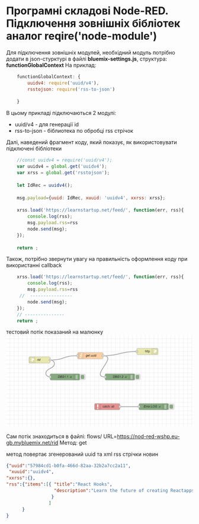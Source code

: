 # Програмні складові Node-RED. Підключення зовнішніх бібліотек аналог reqire('node-module')

Для підключення зовнішніх модулей, необхідний модуль потрібно додати в json-стурктурі в файлі **bluemix-settings.js**, структура: **functionGlobalContext**
На приклад:

```js
    functionGlobalContext: { 
        uuidv4: require('uuid/v4'),
        rsstojson: require('rss-to-json')

    }
```

В цьому прикладі підключаються 2 модулі:
- uuid/v4 - для генерації id
- rss-to-json - біблиотека по обробці rss стрічок

Далі, наведений фрагмент коду, який показує, як використовувати підключені бібліотеки 

```js
    //const uuidv4 = require('uuid/v4');
    var uuidv4 = global.get('uuidv4');
    var xrss = global.get('rsstojson');

    let IdRec = uuidv4();

    msg.payload={uuid: IdRec, xuuid: 'uuidv4', xxrss: xrss};

    xrss.load('https://learnstartup.net/feed/', function(err, rss){
        console.log(rss);
        msg.payload.rss=rss
        node.send(msg);
    });

    return ;
```
Також, потрібно звернути увагу на правильність оформлення коду при використанні callback

```js
    xrss.load('https://learnstartup.net/feed/', function(err, rss){
        console.log(rss);
        msg.payload.rss=rss
     //  ----------------
        node.send(msg);
    });
    // ---------------
    return ;
```

тестовий потік показаний на малюнку
<kbd><img src="doc/pic-1.png"></kbd>

Сам потік знаходиться в файлі: flows/
URL=https://nod-red-wshp.eu-gb.mybluemix.net/rid
Метод:  get

метод повертає згенерований uuid та xml rss стрічки новин

```json
{"uuid":"57984cd1-b0fa-466d-82aa-32b2a7cc2a11",
 "xuuid":"uuidv4",
"xxrss":{},
"rss":{"items":[{ "title":"React Hooks",
                  "description":"Learn the future of creating Reactapps....."
                 }
                ]
      } 
}               
```
